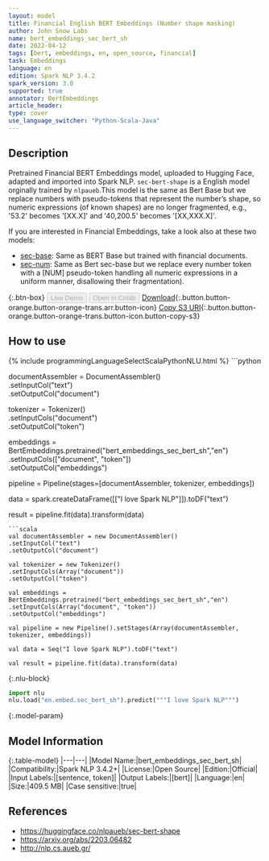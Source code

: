```yaml
---
layout: model
title: Financial English BERT Embeddings (Number shape masking)
author: John Snow Labs
name: bert_embeddings_sec_bert_sh
date: 2022-04-12
tags: [bert, embeddings, en, open_source, financial]
task: Embeddings
language: en
edition: Spark NLP 3.4.2
spark_version: 3.0
supported: true
annotator: BertEmbeddings
article_header:
type: cover
use_language_switcher: "Python-Scala-Java"
---
```


## Description

Pretrained Financial BERT Embeddings model, uploaded to Hugging Face, adapted and imported into Spark NLP. `sec-bert-shape` is a English model orginally trained by `nlpaueb`.This model is the same as Bert Base but we replace numbers with pseudo-tokens that represent the number’s shape, so numeric expressions (of known shapes) are no longer fragmented, e.g., '53.2' becomes '[XX.X]' and '40,200.5' becomes '[XX,XXX.X]'.

If you are interested in Financial Embeddings, take a look also at these two models:

- [sec-base](https://nlp.johnsnowlabs.com/2022/04/12/bert_embeddings_sec_bert_base_en_3_0.html): Same as BERT Base but trained with financial documents.
- [sec-num](https://nlp.johnsnowlabs.com/2022/04/12/bert_embeddings_sec_bert_num_en_3_0.html): Same as Bert sec-base but we replace every number token with a [NUM] pseudo-token handling all numeric expressions in a uniform manner, disallowing their fragmentation).

{:.btn-box}
<button class="button button-orange" disabled>Live Demo</button>
<button class="button button-orange" disabled>Open in Colab</button>
[Download](https://s3.amazonaws.com/auxdata.johnsnowlabs.com/public/models/bert_embeddings_sec_bert_sh_en_3.4.2_3.0_1649758845734.zip){:.button.button-orange.button-orange-trans.arr.button-icon}
[Copy S3 URI](s3://auxdata.johnsnowlabs.com/public/models/bert_embeddings_sec_bert_sh_en_3.4.2_3.0_1649758845734.zip){:.button.button-orange.button-orange-trans.button-icon.button-copy-s3}

## How to use



<div class="tabs-box" markdown="1">
{% include programmingLanguageSelectScalaPythonNLU.html %}
```python

documentAssembler = DocumentAssembler() \
.setInputCol("text") \
.setOutputCol("document")

tokenizer = Tokenizer() \
.setInputCols("document") \
.setOutputCol("token")

embeddings = BertEmbeddings.pretrained("bert_embeddings_sec_bert_sh","en") \
.setInputCols(["document", "token"]) \
.setOutputCol("embeddings")

pipeline = Pipeline(stages=[documentAssembler, tokenizer, embeddings])

data = spark.createDataFrame([["I love Spark NLP"]]).toDF("text")

result = pipeline.fit(data).transform(data)
```
```scala
val documentAssembler = new DocumentAssembler() 
.setInputCol("text") 
.setOutputCol("document")

val tokenizer = new Tokenizer() 
.setInputCols(Array("document"))
.setOutputCol("token")

val embeddings = BertEmbeddings.pretrained("bert_embeddings_sec_bert_sh","en") 
.setInputCols(Array("document", "token")) 
.setOutputCol("embeddings")

val pipeline = new Pipeline().setStages(Array(documentAssembler, tokenizer, embeddings))

val data = Seq("I love Spark NLP").toDF("text")

val result = pipeline.fit(data).transform(data)
```


{:.nlu-block}
```python
import nlu
nlu.load("en.embed.sec_bert_sh").predict("""I love Spark NLP""")
```

</div>

{:.model-param}
## Model Information

{:.table-model}
|---|---|
|Model Name:|bert_embeddings_sec_bert_sh|
|Compatibility:|Spark NLP 3.4.2+|
|License:|Open Source|
|Edition:|Official|
|Input Labels:|[sentence, token]|
|Output Labels:|[bert]|
|Language:|en|
|Size:|409.5 MB|
|Case sensitive:|true|

## References

- https://huggingface.co/nlpaueb/sec-bert-shape
- https://arxiv.org/abs/2203.06482
- http://nlp.cs.aueb.gr/
